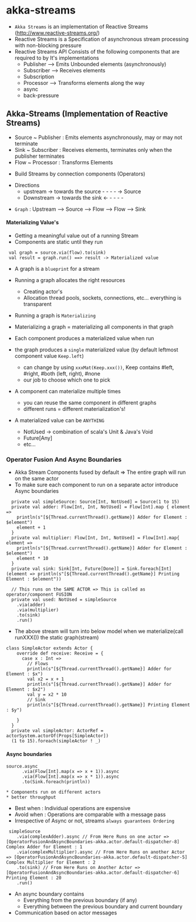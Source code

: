 # akka-streams

* `Akka Streams` is an implementation of Reactive Streams (http://www.reactive-streams.org/)
* Reactive Streams is a Specification of asynchronous stream processing with non-blocking pressure
* Reactive Streams API Consists of the following components that are required to by It's implementations
  - Publisher --> Emits Unbounded elements (asynchronously)
  - Subscriber --> Receives elements
  - Subscription
  - Processor --> Transforms elements along the way
  - async
  - back-pressure
## Akka-Streams (Implementation of Reactive Streams)
  - Source ~ Publisher : Emits elements asynchronously, may or may not terminate
  - Sink ~  Subscriber : Receives elements, terminates only when the publisher terminates
  - Flow ~ Processor : Transforms Elements 
  * Build Streams by connection components (Operators)
  - Directions 
    - upstream -> towards the source - - - - -> Source
    - Downstream -> towards the sink <- - - - -
  * `Graph` : Upstream --> Source --> Flow --> Flow --> Sink
  
#### Materializing Value's
* Getting a meaningful value out of a running Stream
* Components are static until they run 
```
 val graph = source.via(flow).to(sink)
 val result = graph.run() ==> result -> Materialized value
```
* A graph is a `blueprint` for a stream
* Running a graph allocates the right resources
  * Creating actor's
  * Allocation thread pools, sockets, connections, etc... everything is transparent 

* Running a graph is `Materializing`
* Materializing a graph = materializing all components in that graph
* Each component produces a materialized value when run
* the graph produces a `single` materialized value (by default leftmost component value `Keep.left`)
    * can change by using `xxxMat(Keep.xxx())`,  Keep contains #left, #right, #both (left, right), #none
    * our job to choose which one to pick
    
* A component can materialize multiple times
    * you can reuse the same component in different graphs
    * different runs = different materialization's!
* A materialized value can be `ANYTHING`
    * NotUsed -> combination of scala's Unit & Java's Void
    * Future[Any]
    * etc...
    
### Operator Fusion And Async Boundaries

* Akka Stream Components fused by default => The entire graph will run on the same actor
* To make sure each component to run on a separate actor introduce Async boundaries

```
  private val simpleSource: Source[Int, NotUsed] = Source(1 to 15)
  private val adder: Flow[Int, Int, NotUsed] = Flow[Int].map { element =>
    println(s"[${Thread.currentThread().getName}] Adder for Element : $element")
    element + 1
  }
  private val multiplier: Flow[Int, Int, NotUsed] = Flow[Int].map{ element =>
    println(s"[${Thread.currentThread().getName}] Adder for Element : $element")
    element * 10
  }
  private val sink: Sink[Int, Future[Done]] = Sink.foreach[Int](element => println(s"[${Thread.currentThread().getName}] Printing Element : $element"))

  // This runs on the SAME ACTOR => This is called as operator/component FUSION
  private val used: NotUsed = simpleSource
    .via(adder)
    .via(multiplier)
    .to(sink)
    .run()
```

* The above stream will turn into below model when we materialize(call runXXX()) the static graph(stream)

```
class SimpleActor extends Actor {
    override def receive: Receive = {
      case x : Int =>
        // Flows
        println(s"[${Thread.currentThread().getName}] Adder for Element : $x")
        val x2 = x + 1
        println(s"[${Thread.currentThread().getName}] Adder for Element : $x2")
        val y = x2 * 10
        // Sink
        println(s"[${Thread.currentThread().getName}] Printing Element : $y")

    }
  }
  private val simpleActor: ActorRef = actorSystem.actorOf(Props[SimpleActor])
  (1 to 15).foreach(simpleActor ! _)
``` 

#### Async boundaries
```
source.async
      .via(Flow[Int].map(x => x + 1)).async
      .via(Flow[Int].map(x => x * 1)).async
      .to(Sink.foreach(println))
```
    * Components run on different actors
    * better throughput
* Best when : Individual operations are expensive
* Avoid when : Operations are comparable with a message pass
* Irrespective of Async or not, streams `always guarantees Ordering`

```
 simpleSource
    .via(complexAdder).async // From Here Runs on one actor => [OperatorFusionAndAsyncBoundaries-akka.actor.default-dispatcher-8] Complex Adder for Element : 1
    .via(complexMultiplier).async // From Here Runs on another Actor => [OperatorFusionAndAsyncBoundaries-akka.actor.default-dispatcher-5] Complex Multiplier for Element : 2
    .to(sink) // From Here Runs on Another Actor => [OperatorFusionAndAsyncBoundaries-akka.actor.default-dispatcher-6] Printing Element : 20
    .run()
```
* An async boundary contains
    * Everything from the previous boundary (if any)
    * Everything between the previous boundary and current boundary
* Communication based on actor messages